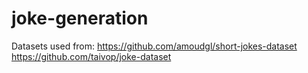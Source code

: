 # joke-generation

Datasets used from:
https://github.com/amoudgl/short-jokes-dataset
https://github.com/taivop/joke-dataset
